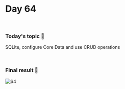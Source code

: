 # Day 64

&nbsp;

### Today's topic 🎯
SQLite, configure Core Data and use CRUD operations

&nbsp;

### Final result 🎉
![64](https://user-images.githubusercontent.com/110282927/191340341-32ee8381-3e00-4890-9115-a3213aeb808c.png)
